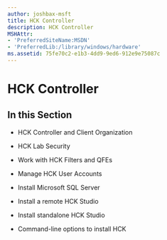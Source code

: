 ```yaml
---
author: joshbax-msft
title: HCK Controller
description: HCK Controller
MSHAttr:
- 'PreferredSiteName:MSDN'
- 'PreferredLib:/library/windows/hardware'
ms.assetid: 75fe70c2-e1b3-4dd9-9ed6-912e9e75087c
---
```


# HCK Controller


## In this Section


-   HCK Controller and Client Organization

-   HCK Lab Security

-   Work with HCK Filters and QFEs

-   Manage HCK User Accounts

-   Install Microsoft SQL Server

-   Install a remote HCK Studio

-   Install standalone HCK Studio

-   Command-line options to install HCK

 

 






